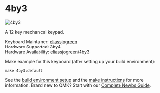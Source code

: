 # 4by3

![4by3](https://i.imgur.com/Ykb7evL.jpg)

A 12 key mechanical keypad.

Keyboard Maintainer: [eliassjogreen](https://github.com/eliassjogreen)  
Hardware Supported: 3by4  
Hardware Availability: [eliassjogreen/4by3](https://github.com/eliassjogreen/4by3)

Make example for this keyboard (after setting up your build environment):

    make 4by3:default

See the [build environment setup](https://docs.qmk.fm/#/getting_started_build_tools) and the [make instructions](https://docs.qmk.fm/#/getting_started_make_guide) for more information. Brand new to QMK? Start with our [Complete Newbs Guide](https://docs.qmk.fm/#/newbs).
